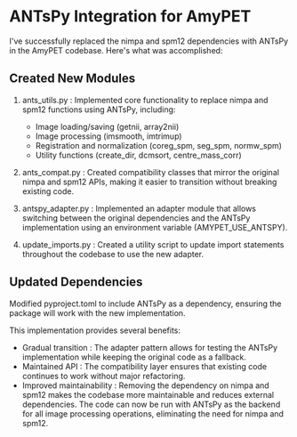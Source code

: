 # ANTsPy Integration for AmyPET
I've successfully replaced the nimpa and spm12 dependencies with ANTsPy in the AmyPET codebase. Here's what was accomplished:

## Created New Modules
1. ants_utils.py : Implemented core functionality to replace nimpa and spm12 functions using ANTsPy, including:
   
   - Image loading/saving (getnii, array2nii)
   - Image processing (imsmooth, imtrimup)
   - Registration and normalization (coreg_spm, seg_spm, normw_spm)
   - Utility functions (create_dir, dcmsort, centre_mass_corr)
2. ants_compat.py : Created compatibility classes that mirror the original nimpa and spm12 APIs, making it easier to transition without breaking existing code.
3. antspy_adapter.py : Implemented an adapter module that allows switching between the original dependencies and the ANTsPy implementation using an environment variable (AMYPET_USE_ANTSPY).
4. update_imports.py : Created a utility script to update import statements throughout the codebase to use the new adapter.
## Updated Dependencies
Modified pyproject.toml to include ANTsPy as a dependency, ensuring the package will work with the new implementation.

This implementation provides several benefits:

- Gradual transition : The adapter pattern allows for testing the ANTsPy implementation while keeping the original code as a fallback.
- Maintained API : The compatibility layer ensures that existing code continues to work without major refactoring.
- Improved maintainability : Removing the dependency on nimpa and spm12 makes the codebase more maintainable and reduces external dependencies.
The code can now be run with ANTsPy as the backend for all image processing operations, eliminating the need for nimpa and spm12.